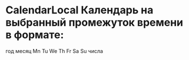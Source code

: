 # CalendarLocal Календарь на выбранный промежуток времени в формате:
год
месяц
Mn Tu We Th Fr Sa Su 
числа
